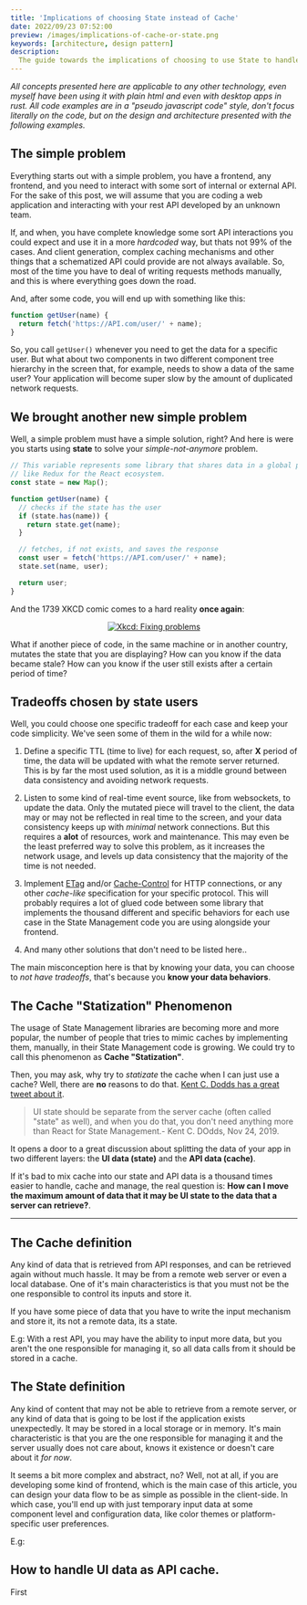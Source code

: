 ```yaml
---
title: 'Implications of choosing State instead of Cache'
date: 2022/09/23 07:52:00
preview: /images/implications-of-cache-or-state.png
keywords: [architecture, design pattern]
description:
  The guide towards the implications of choosing to use State to handle remote data.
---
```


_All concepts presented here are applicable to any other technology, even myself have been
using it with plain html and even with desktop apps in rust. All code examples are in a
"pseudo javascript code" style, don't focus literally on the code, but on the design and
architecture presented with the following examples._

## The simple problem

Everything starts out with a simple problem, you have a frontend, any frontend, and you
need to interact with some sort of internal or external API. For the sake of this post, we
will assume that you are coding a web application and interacting with your rest API
developed by an unknown team.

If, and when, you have complete knowledge some sort API interactions you could expect and
use it in a more _hardcoded_ way, but thats not 99% of the cases. And client generation,
complex caching mechanisms and other things that a schematized API could provide are not
always available. So, most of the time you have to deal of writing requests methods
manually, and this is where everything goes down the road.

And, after some code, you will end up with something like this:

```js
function getUser(name) {
  return fetch('https://API.com/user/' + name);
}
```

So, you call `getUser()` whenever you need to get the data for a specific user. But what
about two components in two different component tree hierarchy in the screen that, for
example, needs to show a data of the same user? Your application will become super slow by
the amount of duplicated network requests.

## We brought another new simple problem

Well, a simple problem must have a simple solution, right? And here is were you starts
using **state** to solve your _simple-not-anymore_ problem.

```js
// This variable represents some library that shares data in a global perspective,
// like Redux for the React ecosystem.
const state = new Map();

function getUser(name) {
  // checks if the state has the user
  if (state.has(name)) {
    return state.get(name);
  }

  // fetches, if not exists, and saves the response
  const user = fetch('https://API.com/user/' + name);
  state.set(name, user);

  return user;
}
```

And the 1739 XKCD comic comes to a hard reality **once again**:

<a style="text-align: center; display: block" href="https://xkcd.com/1739/">
  <img src="https://imgs.xkcd.com/comics/fixing_problems.png" alt="Xkcd: Fixing problems" />
</a>

What if another piece of code, in the same machine or in another country, mutates the
state that you are displaying? How can you know if the data became stale? How can you know
if the user still exists after a certain period of time?

## Tradeoffs chosen by state users

Well, you could choose one specific tradeoff for each case and keep your code simplicity.
We've seen some of them in the wild for a while now:

1. Define a specific TTL (time to live) for each request, so, after **X** period of time,
   the data will be updated with what the remote server returned. This is by far the most
   used solution, as it is a middle ground between data consistency and avoiding network
   requests.

2. Listen to some kind of real-time event source, like from websockets, to update the
   data. Only the mutated piece will travel to the client, the data may or may not be
   reflected in real time to the screen, and your data consistency keeps up with _minimal_
   network connections. But this requires a **alot** of resources, work and maintenance.
   This may even be the least preferred way to solve this problem, as it increases the
   network usage, and levels up data consistency that the majority of the time is not
   needed.

3. Implement [ETag](https://developer.mozilla.org/pt-BR/docs/Web/HTTP/Headers/ETag) and/or
   [Cache-Control](https://developer.mozilla.org/pt-BR/docs/Web/HTTP/Headers/Cache-Control)
   for HTTP connections, or any other _cache-like_ specification for your specific
   protocol. This will probably requires a lot of glued code between some library that
   implements the thousand different and specific behaviors for each use case in the State
   Management code you are using alongside your frontend.

4. And many other solutions that don't need to be listed here..

The main misconception here is that by knowing your data, you can choose to _not have
tradeoffs_, that's because you **know your data behaviors**.

## The Cache "Statization" Phenomenon

The usage of State Management libraries are becoming more and more popular, the number of
people that tries to mimic caches by implementing them, manually, in their State
Management code is growing. We could try to call this phenomenon as **Cache
"Statization"**.

Then, you may ask, why try to _statizate_ the cache when I can just use a cache? Well,
there are **no** reasons to do that.
[Kent C. Dodds has a great tweet about it](https://t.co/BBKyDfylia).

> UI state should be separate from the server cache (often called "state" as well), and
> when you do that, you don't need anything more than React for State Management.- Kent C.
> DOdds, Nov 24, 2019.

It opens a door to a great discussion about splitting the data of your app in two
different layers: the **UI data (state)** and the **API data (cache)**.

If it's bad to mix cache into our state and API data is a thousand times easier to handle,
cache and manage, the real question is: **How can I move the maximum amount of data that
it may be UI state to the data that a server can retrieve?**.

---

<!--

hold less info in memory and just refetch as needed.

With modern javascript practices you are probably grouping cache and state together. I've never used the backbone in production, but in the documentation examples I've just read, looks like it does too.

What I mean by cache:

Extracted data from fetch/axios responses and anything else that can be retrieved easly from any API.

What I mean by state:

Data that (should) only lives in the client or data that needs to be manipulated (and accessed) frequently by multiple pieces of code.The state will almost always come from the cache data.

Here's how you can "solve" it:

When interacting with cache data:

You can use a good and easy to use request library, like axios (~5.6Kb) to make http requests, and a cache library, like axios-cache-interceptor (~3.84Kb, which i'm the maintainer btw), and let the cache plugin to take care of invalidating, requesting and storing it's data.

When interacting with state data:

Use some very small libraries specially made for your framework (Vue or React as of your example). That way, you'll receive the most important (or essencial) data cached (by the cache step above) from your API, and then manipulate it to the state.

 -->

## The Cache definition

Any kind of data that is retrieved from API responses, and can be retrieved again without
much hassle. It may be from a remote web server or even a local database. One of it's main
characteristics is that you must not be the one responsible to control its inputs and
store it.

If you have some piece of data that you have to write the input mechanism and store it,
its not a remote data, its a state.

E.g: With a rest API, you may have the ability to input more data, but you aren't the one
responsible for managing it, so all data calls from it should be stored in a cache.

## The State definition

Any kind of content that may not be able to retrieve from a remote server, or any kind of
data that is going to be lost if the application exists unexpectedly. It may be stored in
a local storage or in memory. It's main characteristic is that you are the one responsible
for managing it and the server usually does not care about, knows it existence or doesn't
care about it _for now_.

It seems a bit more complex and abstract, no? Well, not at all, if you are developing some
kind of frontend, which is the main case of this article, you can design your data flow to
be as simple as possible in the client-side. In which case, you'll end up with just
temporary input data at some component level and configuration data, like color themes or
platform-specific user preferences.

E.g:

## How to handle UI data as API cache.

First
